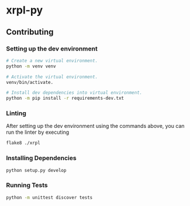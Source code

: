 # xrpl-py

## Contributing 
### Setting up the dev environment

```bash
# Create a new virtual environment.
python -m venv venv

# Activate the virtual environment.
venv/bin/activate.

# Install dev dependencies into virtual environment.
python -m pip install -r requirements-dev.txt
```

### Linting

After setting up the dev environment using the commands above, you can run the linter
by executing

```bash
flake8 ./xrpl
```

### Installing Dependencies
```bash
python setup.py develop
```

### Running Tests
```bash
python -m unittest discover tests
```